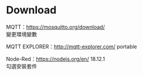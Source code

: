 # Download  
MQTT：https://mosquitto.org/download/  
變更環境變數  

  
MQTT EXPLORER：http://mqtt-explorer.com/ portable  
  
Node-Red：https://nodejs.org/en/ 18.12.1  
勾選安裝套件
